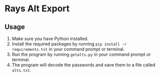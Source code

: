 # Rays Alt Export


## Usage

1. Make sure you have Python installed.
2. Install the required packages by running `pip install -r requirements.txt` in your command prompt or terminal.
3. Run the program by running `getalts.py` in your command prompt or terminal.
4. The program will decode the passwords and save them to a file called `alts.txt`.
